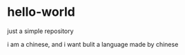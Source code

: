 # hello-world
just a simple repository

i am a chinese, and i want bulit a language made by chinese
